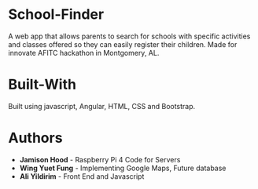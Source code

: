 # School-Finder
A web app that allows parents to search for schools with specific activities and classes offered so they can easily register their children. Made for innovate AFITC hackathon in Montgomery, AL.
# Built-With
Built using javascript, Angular, HTML, CSS and Bootstrap.
# Authors
- **Jamison Hood** - Raspberry Pi 4 Code for Servers
- **Wing Yuet Fung** - Implementing Google Maps, Future database
- **Ali Yildirim** - Front End and Javascript
